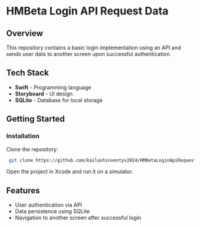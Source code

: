 # HMBeta Login API Request Data

## Overview
This repository contains a basic login implementation using an API and sends user data to another screen upon successful authentication.

## Tech Stack
- **Swift** - Programming language
- **Storyboard** - UI design
- **SQLite** - Database for local storage

## Getting Started

### Installation
Clone the repository:
```bash
 git clone https://github.com/kailashinventyv2024/HMBetaLoginApiRequestData.git
```

Open the project in Xcode and run it on a simulator.

## Features
- User authentication via API
- Data persistence using SQLite
- Navigation to another screen after successful login